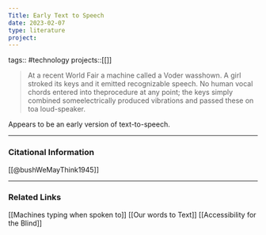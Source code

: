 ```yaml
---
Title: Early Text to Speech
date: 2023-02-07
type: literature
project:
---
```

tags:: #technology
projects::[[]]

> At a recent World Fair a machine called a Voder wasshown. A girl stroked its keys and it emitted recognizable speech. No human vocal chords entered into theprocedure at any point; the keys simply combined someelectrically produced vibrations and passed these on toa loud-speaker.

Appears to be an early version of text-to-speech.

---
### Citational Information

[[@bushWeMayThink1945]]

---

### Related Links

[[Machines typing when spoken to]]
[[Our words to Text]]
[[Accessibility for the Blind]]